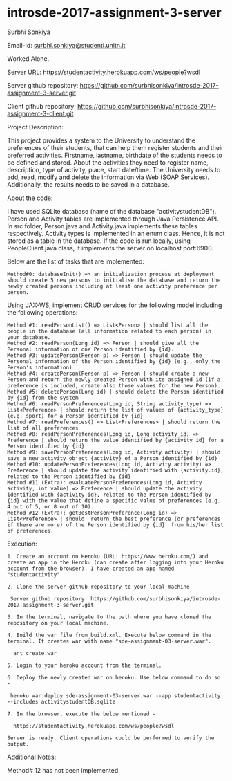 # introsde-2017-assignment-3-server

Surbhi Sonkiya

Email-id: surbhi.sonkiya@studenti.unitn.it

Worked Alone.

Server URL: https://studentactivity.herokuapp.com/ws/people?wsdl

Server github repository: https://github.com/surbhisonkiya/introsde-2017-assignment-3-server.git

Client github repository: https://github.com/surbhisonkiya/introsde-2017-assignment-3-client.git

Project Description:

This project provides a system to the University to understand the preferences of their students, that can help them register students and their preferred activities. Firstname, lastname, birthdate of the students needs to be defined and stored. About the activities they need to register name, description, type of activity, place, start date/time. The University needs to add, read, modify and delete the information via Web (SOAP Services). Additionally, the results needs to be saved in a database.

About the code:

I have used SQLite database (name of the database "activitystudentDB"). Person and Activity tables are implemented through Java Persistence API. In src folder, Person.java and Activity.java implements these tables respectively. Activity types is implemented in an enum class. Hence, it is not stored as a table in the database. If the code is run locally, using PeopleClient.java class, it implements the server on localhost port:6900.

Below are the list of tasks that are implemented:

    Method#0: databaseInit() => an initialization process at deployment should create 5 new persons to initialise the database and return the newly created persons including at least one activity preference per person.

Using JAX-WS, implement CRUD services for the following model including the following operations:

    Method #1: readPersonList() => List<Person> | should list all the people in the database (all information related to each person) in your database.
    Method #2: readPerson(Long id) => Person | should give all the Personal information of one Person identified by {id}.
    Method #3: updatePerson(Person p) => Person | should update the Personal information of the Person identified by {id} (e.g., only the Person's information)
    Method #4: createPerson(Person p) => Person | should create a new Person and return the newly created Person with its assigned id (if a preference is included, create also those values for the new Person).
    Method #5: deletePerson(Long id) | should delete the Person identified by {id} from the system
    Method #6: readPersonPreferences(Long id, String activity_type) => List<Preference> | should return the list of values of {activity_type} (e.g. sport) for a Person identified by {id}
    Method #7: readPreferences() => List<Preferences> | should return the list of all preferences
    Method #8: readPersonPreferences(Long id, Long activity_id) => Preference | should return the value identified by {activity_id} for a Person identified by {id}
    Method #9: savePersonPreferences(Long id, Activity activity) | should save a new activity object {activity} of a Person identified by {id}
    Method #10: updatePersonPreferences(Long id, Activity activity) => Preference | should update the activity identified with {activity.id}, related to the Person identified by {id}
    Method #11 (Extra): evaluatePersonPreferences(Long id, Activity activity, int value) => Preference | should update the activity identified with {activity.id}, related to the Person identified by {id} with the value that define a specific value of preferences (e.g. 4 out of 5, or 8 out of 10).
    Method #12 (Extra): getBestPersonPreference(Long id) => List<Preference> | should  return the best preference (or preferences if there are more) of the Person identified by {id}  from his/her list of preferences.

Execution:

    1. Create an account on Heroku (URL: https://www.heroku.com/) and create an app in the Heroku (can create after logging into your Heroku account from the browser). I have created an app named "studentactivity".

    2. Clone the server github repository to your local machine -

     Server github repository: https://github.com/surbhisonkiya/introsde-2017-assignment-3-server.git

    3. In the terminal, navigate to the path where you have cloned the repository on your local machine.

    4. Build the war file from build.xml. Execute below command in the terminal. It creates war with name "sde-assignment-03-server.war".

      ant create.war

    5. Login to your heroku account from the terminal.

    6. Deploy the newly created war on heroku. Use below command to do so -

     heroku war:deploy sde-assignment-03-server.war --app studentactivity --includes activitystudentDB.sqlite

    7. In the browser, execute the below mentioned -

      https://studentactivity.herokuapp.com/ws/people?wsdl

    Server is ready. Client operations could be performed to verify the output.

Additional Notes:

Method# 12 has not been implemented.
